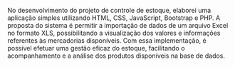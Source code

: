 
No desenvolvimento do projeto de controle de estoque, elaborei uma aplicação simples utilizando HTML, CSS, JavaScript, Bootstrap e PHP. A proposta do sistema é permitir a importação de dados de um arquivo Excel no formato XLS, possibilitando a visualização dos valores e informações referentes às mercadorias disponíveis. Com essa implementação, é possível efetuar uma gestão eficaz do estoque, facilitando o acompanhamento e a análise dos produtos disponíveis na base de dados.
